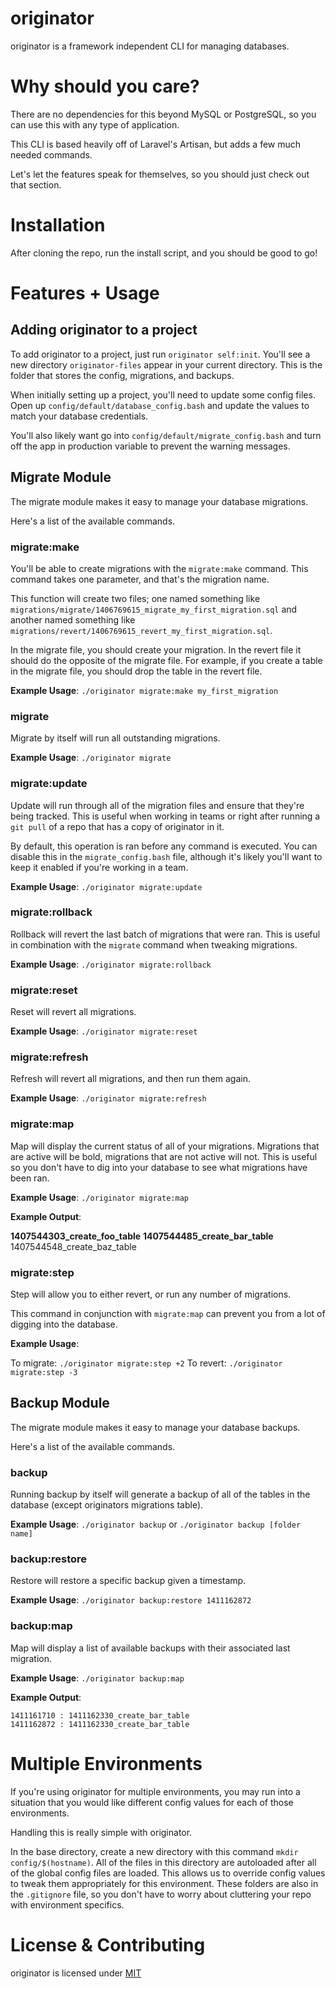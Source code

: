 # originator

originator is a framework independent CLI for managing databases.

# Why should you care?

There are no dependencies for this beyond MySQL or PostgreSQL, so you can use this with any type of application.

This CLI is based heavily off of Laravel's Artisan, but adds a few much needed commands.

Let's let the features speak for themselves, so you should just check out that section.

# Installation

After cloning the repo, run the install script, and you should be good to go!

# Features + Usage

## Adding originator to a project

To add originator to a project, just run `originator self:init`.  You'll see a new directory `originator-files` appear in your current directory.  This is the folder that stores the config, migrations, and backups.

When initially setting up a project, you'll need to update some config files.  Open up `config/default/database_config.bash` and update the values to match your database credentials.

You'll also likely want go into `config/default/migrate_config.bash` and turn off the app in production variable to prevent the warning messages.

## Migrate Module

The migrate module makes it easy to manage your database migrations.

Here's a list of the available commands.

### migrate:make

You'll be able to create migrations with the `migrate:make` command.  This command takes one parameter, and that's the migration name.

This function will create two files; one named something like `migrations/migrate/1406769615_migrate_my_first_migration.sql` and another named something like `migrations/revert/1406769615_revert_my_first_migration.sql`.

In the migrate file, you should create your migration.  In the revert file it should do the opposite of the migrate file.  For example, if you create a table in the migrate file, you should drop the table in the revert file.

**Example Usage**: `./originator migrate:make my_first_migration`

### migrate

Migrate by itself will run all outstanding migrations.

**Example Usage**: `./originator migrate`

### migrate:update

Update will run through all of the migration files and ensure that they're being tracked.  This is useful when working in teams or right after running a `git pull` of a repo that has a copy of originator in it.

By default, this operation is ran before any command is executed.  You can disable this in the `migrate_config.bash` file, although it's likely you'll want to keep it enabled if you're working in a team.

**Example Usage**: `./originator migrate:update`

### migrate:rollback

Rollback will revert the last batch of migrations that were ran.  This is useful in combination with the `migrate` command when tweaking migrations.

**Example Usage**: `./originator migrate:rollback`

### migrate:reset

Reset will revert all migrations.

**Example Usage**: `./originator migrate:reset`

### migrate:refresh

Refresh will revert all migrations, and then run them again.

**Example Usage**: `./originator migrate:refresh`

### migrate:map

Map will display the current status of all of your migrations.  Migrations that are active will be bold, migrations that are not active will not.  This is useful so you don't have to dig into your database to see what migrations have been ran.

**Example Usage**: `./originator migrate:map`

**Example Output**:

**1407544303_create_foo_table**
**1407544485_create_bar_table**
1407544548_create_baz_table

### migrate:step

Step will allow you to either revert, or run any number of migrations.

This command in conjunction with `migrate:map` can prevent you from a lot of digging into the database.

**Example Usage**:

To migrate: `./originator migrate:step +2`
To revert:  `./originator migrate:step -3`

## Backup Module

The migrate module makes it easy to manage your database backups.

Here's a list of the available commands.

### backup

Running backup by itself will generate a backup of all of the tables in the database (except originators migrations table).

**Example Usage**: `./originator backup` or `./originator backup [folder name]`

### backup:restore

Restore will restore a specific backup given a timestamp.

**Example Usage**: `./originator backup:restore 1411162872`

### backup:map

Map will display a list of available backups with their associated last migration.

**Example Usage**: `./originator backup:map`

**Example Output**:

```
1411161710 : 1411162330_create_bar_table
1411162872 : 1411162330_create_bar_table
```

# Multiple Environments

If you're using originator for multiple environments, you may run into a situation that you would like different config values for each of those environments.

Handling this is really simple with originator.

In the base directory, create a new directory with this command `mkdir config/$(hostname)`.  All of the files in this directory are autoloaded after all of the global config files are loaded.  This allows us to override config values to tweak them appropriately for this environment.  These folders are also in the `.gitignore` file, so you don't have to worry about cluttering your repo with environment specifics.

# License & Contributing
originator is licensed under [MIT](license.md)

